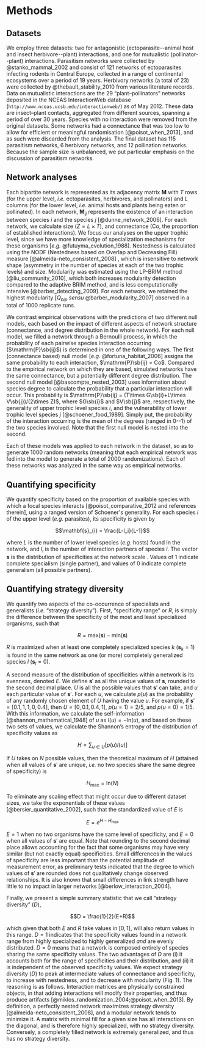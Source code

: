 # Methods

## Datasets

We employ three datasets: two for antagonistic (ectoparasite--animal
host and insect herbivore--plant) interactions, and one for mutualistic
(pollinator--plant) interactions. Parasitism networks were collected by
@stanko_mammal_2002 and consist of 121 networks of ectoparasites infecting
rodents in Central Europe, collected in a range of continental ecosystems over
a period of 19 years. Herbivory networks (a total of 23) were collected by
@thebault_stability_2010 from various literature records. Data on mutualistic
interactions are the 29 “plant–pollinators” networks deposited in the
NCEAS InteractionWeb database (`http://www.nceas.ucsb.edu/interactionweb/`) as
of May 2012. These data are insect–plant contacts, aggregated from different
sources, spanning a period of over 30 years. Species with no interaction
were removed from the original datasets. Some networks had a connectance
that was too low to allow for efficient or meaningful randomisation
[@poisot_when_2013], and as such were discarded from the analysis. The
final dataset has 115 parasitism networks, 6 herbivory networks, and 12
pollination networks. Because the sample size is unbalanced, we put
particular emphasis on the discussion of parasitism networks.

## Network analyses

Each bipartite network is represented as its adjacency matrix $\mathbf{M}$
with $T$ rows (for the upper level, *i.e.* ectoparasites, herbivores,
and pollinators) and $L$ columns (for the lower level, *i.e.* animal hosts
and plants being eaten or pollinated). In each network, $\mathbf{M}_{ij}$
represents the existence of an interaction between species $i$ and the
species $j$ [@dunne_network_2006]. For each network, we calculate size
($Z=L\times T$), and connectance ($\mathrm{Co}$, the proportion of established
interactions). We focus our analyses on the upper trophic level, since we
have more knowledge of specialization mechanisms for these organisms [*e.g.*
@futuyma_evolution_1988]. Nestedness is calculated using the NODF (Nestedness
based on Overlap and Decreasing Fill) measure [@almeida-neto_consistent_2008]
, which is insensitive to network shape (asymmetry in the number of species
at each of the two trophic levels) and size. Modularity was estimated using
the LP-BRIM method [@liu_community_2010], which both increases modularity
detection compared to the adaptive BRIM method, and is less computationally
intensive [@barber_detecting_2009]. For each network, we retained the highest
modularity [$Q_{bip}$ *sensu* @barber_modularity_2007] observed in a total
of 1000 replicate runs.

We contrast empirical observations with the predictions of two different
null models, each based on the impact of different aspects of network
structure (connectance, and degree distribution in the whole network). For
each null model, we filled a network through a Bernoulli process, in
which the probability of each pairwise species interaction occurring
($\mathrm{P}\sb{ij}$) is determined in one of the following ways. The first
(connectance based) null model [*e.g.* @fortuna_habitat_2006] assigns the
same probability to each interaction, $\mathrm{P}\sb{ij} = Co$. Compared
to the empirical network on which they are based, simulated networks have
the same connectance, but a potentially different degree distribution. The
second null model [@bascompte_nested_2003] uses information about species
degree to calculate the probability that a particular interaction will
occur. This probability is $\mathrm{P}\sb{ij} = (T\times G\sb{i}+L\times
V\sb{j})/(2\times Z)$, where $G\sb{i}$ and $V\sb{j}$ are, respectively, the
generality of upper trophic level species $i$, and the vulnerability of lower
trophic level species $j$ [@schoener_food_1989]. Simply put, the probability
of the interaction occurring is the mean of the degrees (ranged in 0--1) of the
two species involved. Note that the first null model is nested into the second.

Each of these models was applied to each network in the dataset, so as to
generate 1000 random networks (meaning that each empirical network was fed
into the model to generate a total of 2000 randomizations). Each of these
networks was analyzed in the same way as empirical networks.

## Quantifying specificity

We quantify specificity based on the proportion of available species with
which a focal species interacts [@poisot_comparative_2012 and references
therein], using a ranged version of Schoener's generality. For each species
$i$ of the upper level (*e.g.* parasites), its specificity is given by

$$\mathbf{s}_{i} = \frac{L-l_i}{L-1}$$

where $L$ is the number of lower level species (*e.g.* hosts) found in
the network, and $l_i$ is the number of interaction partners of species
$i$. The vector $\mathbf{s}$ is the distribution of specificities at the
network scale . Values of 1 indicate complete specialism (single partner),
and values of 0 indicate complete generalism (all possible partners).

## Quantifying strategy diversity

We quantify two aspects of the co-occurrence of specialists and
generalists (*i.e.* “strategy diversity”). First, “specificity range”
or $R$, is simply the difference between the specificity of the most and
least specialized organisms, such that

$$R = \mathrm{max}(\mathbf{s})-\mathrm{min}(\mathbf{s})$$

$R$ is maximized when at least one completely specialized species $k$
($\mathbf{s}_{k} = 1$) is found in the same network as one (or more)
completely generalized species $l$ ($\mathbf{s}_{l} = 0$).

A second measure of the distribution of specificities within a network
is its evenness, denoted $E$. We define $\mathbf{s}'$ as all the unique
values of $\mathbf{s}$, rounded to the second decimal place. $U$ is all the
possible values that $\mathbf{s}'$ can take, and $u$ each particular value
of $\mathbf{s}'$. For each $u$, we calculate $p(u)$ as the probability
of any randomly chosen element of $U$ having the value $u$. For example,
if $\mathbf{s}' = [0.1, 1, 1, 0, 0.4]$, then $U = [0, 0.1, 0.4, 1]$,
$p(u = 1) = 2 / 5$, and $p(u = 0) = 1 / 5$. With this information, we
calculate the self-information [@shannon_mathematical_1948] of $u$ as $I(u)
= -\mathrm{ln}(u)$, and based on these two sets of values, we calculate the
Shannon’s entropy of the distribution of specificity values as

$$H = \sum_{u\in U}\left[p(u)I(u)\right]$$

If $U$ takes on $N$ possible values, then the theoretical maximum of $H$
(attained when all values of $\mathbf{s}'$ are unique, *i.e.* no two species
share the same degree of specificity) is

$$H_{\mathrm{max}}= \mathrm{ln}(N)$$

To eliminate any scaling effect that might occur due to different dataset
sizes, we take the exponentials of these values [@bersier_quantitative_2002],
such that the standardized value of $E$ is

$$E = e^{H-H_{\mathrm{max}}}$$

$E = 1$ when no two organisms have the same level of specificity, and $E = 0$
when all values of $\mathbf{s}'$ are equal. Note that rounding to the second
decimal place allows accounting for the fact that some organisms may have
very similar (but not exactly equal) specificities. Small differences in
the values of specificity are less important than the potential amplitude of
measurement error, as preliminary tests indicated that the degree to which
values of $\mathbf{s}'$ are rounded does not qualitatively change observed
relationships. It is also known that small differences in link strength have
little to no impact in larger networks [@berlow_interaction_2004].

Finally, we present a simple summary statistic that we call “strategy
diversity” ($D$),

$$D = \frac{1}{2}(E+R)$$

which given that both $E$ and $R$ take values in $[0,1]$, will also return
values in this range. $D = 1$ indicates that the specificity values found
in a network range from highly specialized to highly generalized *and* are
evenly distributed. $D = 0$ means that a network is composed entirely of
species sharing the same specificity values. The two advantages of $D$ are
(i) it accounts both for the range of specificities and their distribution,
and (ii) it is independent of the observed specificity values. We expect
strategy diversity ($D$) to peak at intermediate values of connectance and
specificity, to increase with nestedness, and to decrease with modularity
(Fig. 1). The reasoning is as follows. Interaction matrices are physically
constrained objects, in that adding interactions will modify their properties,
and thus produce artifacts [@miklos_randomization_2004;@poisot_when_2013]. By
definition, a perfectly nested network maximizes strategy diversity
[@almeida-neto_consistent_2008], and a modular network tends to minimize
it. A matrix with minimal fill for a given size has all interactions
on the diagonal, and is therefore highly specialized, with no strategy
diversity. Conversely, a completely filled network is extremely generalized,
and thus has no strategy diversity.

